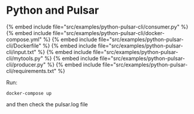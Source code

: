 # Python and Pulsar


{% embed include file="src/examples/python-pulsar-cli/consumer.py" %}
{% embed include file="src/examples/python-pulsar-cli/docker-compose.yml" %}
{% embed include file="src/examples/python-pulsar-cli/Dockerfile" %}
{% embed include file="src/examples/python-pulsar-cli/input.txt" %}
{% embed include file="src/examples/python-pulsar-cli/mytools.py" %}
{% embed include file="src/examples/python-pulsar-cli/producer.py" %}
{% embed include file="src/examples/python-pulsar-cli/requirements.txt" %}

Run:

```
docker-compose up
```

and then check the pulsar.log file


